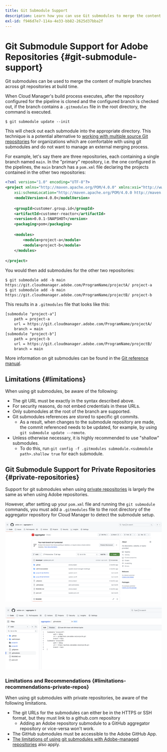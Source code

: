 ```yaml
---
title: Git Submodule Support
description: Learn how you can use Git submodules to merge the content of multiple branches across git repositories at build time.
exl-id: f946d7e7-114a-4e33-bb82-2625d37bba2f
---
```

# Git Submodule Support for Adobe Repositories {#git-submodule-support}

Git submodules can be used to merge the content of multiple branches across git repositories at build time. 

When Cloud Manager's build process executes, after the repository configured for the pipeline is cloned and the configured branch is checked out, if the branch contains a `.gitmodules` file in the root directory, the command is executed.

```
$ git submodule update --init
```

This will check out each submodule into the appropriate directory. This technique is a potential alternative to [working with multiple source Git repositories](/help/managing-code/multiple-git-repos.md) for organizations which are comfortable with using git submodules and do not want to manage an external merging process.

For example, let's say there are three repositories, each containing a single branch named `main`. In the "primary" repository, i.e. the one configured in the pipelines, the `main` branch has a `pom.xml` file declaring the projects contained in the other two repositories:

```xml
<?xml version="1.0" encoding="UTF-8"?>
<project xmlns="http://maven.apache.org/POM/4.0.0" xmlns:xsi="http://www.w3.org/2001/XMLSchema-instance"
    xsi:schemaLocation="http://maven.apache.org/POM/4.0.0 http://maven.apache.org/maven-v4_0_0.xsd">
    <modelVersion>4.0.0</modelVersion>
   
    <groupId>customer.group.id</groupId>
    <artifactId>customer-reactor</artifactId>
    <version>0.0.1-SNAPSHOT</version>
    <packaging>pom</packaging>
   
    <modules>
        <module>project-a</module>
        <module>project-b</module>
    </modules>
   
</project>
```

You would then add submodules for the other two repositories:

```shell
$ git submodule add -b main https://git.cloudmanager.adobe.com/ProgramName/projectA/ project-a
$ git submodule add -b main https://git.cloudmanager.adobe.com/ProgramName/projectB/ project-b
```

This results in a `.gitmodules` file that looks like this:

```text
[submodule "project-a"]
    path = project-a
    url = https://git.cloudmanager.adobe.com/ProgramName/projectA/
    branch = main
[submodule "project-b"]
    path = project-b
    url = https://git.cloudmanager.adobe.com/ProgramName/projectB/
    branch = main
```

More information on git submodules can be found in the [Git reference manual](https://git-scm.com/book/en/v2/Git-Tools-Submodules).

## Limitations {#limitations}

When using git submodules, be aware of the following:

* The git URL must be exactly in the syntax described above.
* For security reasons, do not embed credentials in these URLs.
* Only submodules at the root of the branch are supported.
* Git submodules references are stored to specific git commits.
  * As a result, when changes to the submodule repository are made, the commit referenced needs to be updated, for example, by using `git submodule update --remote`.
* Unless otherwise necessary, it is highly recommended to use "shallow" submodules.
  * To do this, run `git config -f .gitmodules submodule.<submodule path>.shallow true` for each submodule.


## Git Submodule Support for Private Repositories {#private-repositories}

Support for git submodules when using [private repositories](private-repositories.md) is largely the same as when using Adobe repositories.

However, after setting up your `pom.xml` file and running the `git submodule` commands, you must add a `.gitmodules` file to the root directory of the aggregator repository for Cloud Manager to detect the submodule setup.

![.gitmodules file](assets/gitmodules.png)

![Aggregator](assets/aggregator.png)

### Limitations and Recommendations {#limitations-recommendations-private-repos}

When using git submodules with private repositories, be aware of the following limitations.

* The git URLs for the submodules can either be in the HTTPS or SSH format, but they must link to a github.com repository
   * Adding an Adobe repository submodule to a GitHub aggregator repository or vice-versa won't work.
* The GitHub submodules must be accessible to the Adobe GitHub App.
* [The limitations of using git submodules with Adobe-managed repositories](#limitations-recommendations) also apply.
